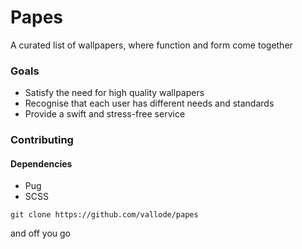 # Papes

A curated list of wallpapers, where function and form come together

### Goals

* Satisfy the need for high quality wallpapers
* Recognise that each user has different needs and standards
* Provide a swift and stress-free service

### Contributing

#### Dependencies

* Pug
* SCSS

`git clone https://github.com/vallode/papes`

and off you go